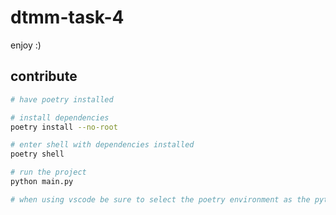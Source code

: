 # dtmm-task-4

enjoy :)

## contribute

```bash
# have poetry installed 

# install dependencies
poetry install --no-root

# enter shell with dependencies installed
poetry shell

# run the project
python main.py

# when using vscode be sure to select the poetry environment as the python interpreter
```

